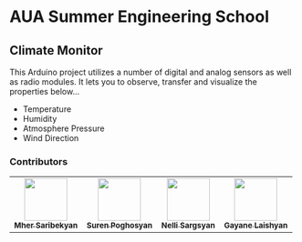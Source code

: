 # AUA Summer Engineering School
## Climate Monitor

This Arduino project utilizes a number of digital and analog sensors as well as radio modules.
It lets you to observe, transfer and visualize the properties below...

- Temperature
- Humidity
- Atmosphere Pressure
- Wind Direction




### Contributors

<table>
  <tr>
    <td align="center"><a href="https://github.com/msaribekyan"><img src="https://avatars.githubusercontent.com/msaribekyan?v=4" width="75px;" alt=""/><br /><sub><b>Mher Saribekyan</b></sub></a><br /></td>
    <td align="center"><a href="https://github.com/surenpoghosian"><img src="https://avatars.githubusercontent.com/surenpoghosian?v=4" width="75px;" alt=""/><br /><sub><b>Suren Poghosyan</b></sub></a><br /></td>
    <td align="center"><a href="https://github.com/surenpoghosian"><img src="https://avatars.githubusercontent.com/NelliSargsyan?v=4" width="75px;" alt=""/><br /><sub><b>Nelli Sargsyan</b></sub></a><br /></td>
    <td align="center"><a href="https://github.com/laishyan"><img src="https://avatars.githubusercontent.com/laishyan?v=4" width="75px;" alt=""/><br /><sub><b>Gayane Laishyan</b></sub></a><br /></td>
    <!-- Add more contributors below in the same format -->
  </tr>
</table>
